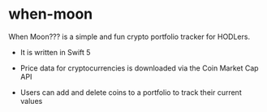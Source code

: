 # when-moon
When Moon??? is a simple and fun crypto portfolio tracker for HODLers.

+ It is written in Swift 5

+ Price data for cryptocurrencies is downloaded via the Coin Market Cap API

+ Users can add and delete coins to a portfolio to track their current values
